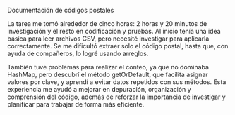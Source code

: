 Documentación de códigos postales

La tarea me tomó alrededor de cinco horas: 2 horas y 20 minutos de investigación y el resto en codificación y pruebas. Al inicio tenía una idea básica para leer archivos CSV, 
pero necesité investigar para aplicarla correctamente. Se me dificultó extraer solo el código postal, hasta que, con ayuda de compañeros, lo logré usando arreglos.

También tuve problemas para realizar el conteo, ya que no dominaba HashMap, pero descubrí el método getOrDefault, que facilita asignar valores por clave, y aprendí a evitar datos 
repetidos con sus métodos. Esta experiencia me ayudó a mejorar en depuración, organización y comprensión del código, además de reforzar la importancia de investigar y 
planificar para trabajar de forma más eficiente.
